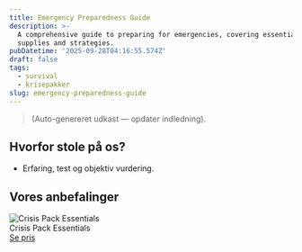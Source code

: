 ```yaml
---
title: Emergency Preparedness Guide
description: >-
  A comprehensive guide to preparing for emergencies, covering essential
  supplies and strategies.
pubDatetime: '2025-09-28T04:16:55.574Z'
draft: false
tags:
  - survival
  - krisepakker
slug: emergency-preparedness-guide
---
```

> (Auto-genereret udkast — opdater indledning).

## Hvorfor stole på os?
- Erfaring, test og objektiv vurdering.

## Vores anbefalinger


<!-- Auto: Affiliate-kort fra Products/SKUs -->

<div class="aff-card"><img src="abstract_15.png (https://v5.airtableusercontent.com/v3/u/45/45/1759046400000/S2V_vcNNNqHUr3PycxxVvg/8D9gyPgj5i4L9ia8UImI9OOILsw3koTOtJs3kKQqIhiMoAkAjddRzWkNCOv8ktpcGV63uDUYGjxUbCn7dELwT9yRt0ZxMX2xqXlkJwey-22pVvrqIdP7of8UK1Rgv8-6q1Z32h2SnmM_t-D0XjMNyPvPVAiYvXgBqoUIj1ihGXs/2uQijrvhJJzd0h0kTva8iFQiSTx74q950rUP_H2bg7s)" alt="Crisis Pack Essentials" class="aff-card__img" /><div class="aff-card__meta"><div class="aff-card__title">Crisis Pack Essentials</div><a class="aff-btn" href="https://affiliate.homeessentialsee62.com/deal789?utm_source=klartilalt&utm_medium=affiliate&subid=emergency-preparedness-guide-2025-09-28" rel="sponsored nofollow noopener" target="_blank">Se pris</a></div></div>

